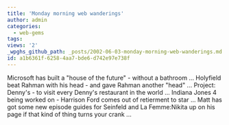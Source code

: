 ```yaml
---
title: 'Monday morning web wanderings'
author: admin
categories:
  - web-gems
tags: 
views: '2'
_wpghs_github_path: _posts/2002-06-03-monday-morning-web-wanderings.md
id: a1b6361f-6258-4aa7-bde6-d742e97e738f
---
```

<p>Microsoft has built a "house of the future" - without a bathroom ... Holyfield beat Rahman with his head - and gave Rahman another "head" ... Project: Denny's - to visit every Denny's restaurant in the world ... Indiana Jones 4 being worked on - Harrison Ford comes out of retierment to star ... Matt has got some new episode guides for Seinfeld and La Femme:Nikita up on his page if that kind of thing turns your crank ...</p>
